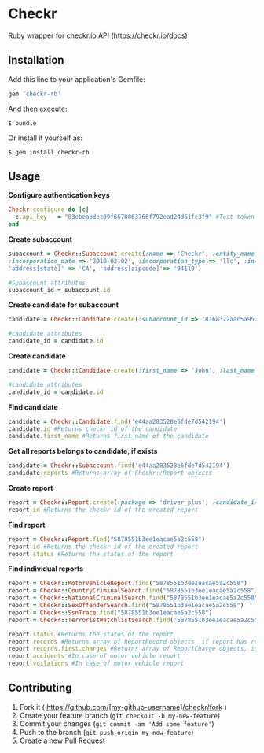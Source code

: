 # Checkr

Ruby wrapper for checkr.io API (https://checkr.io/docs)

## Installation

Add this line to your application's Gemfile:

```ruby
gem 'checkr-rb'
```

And then execute:

    $ bundle

Or install it yourself as:

    $ gem install checkr-rb

## Usage

**Configure authentication keys**

  ```Ruby
  Checkr.configure do |c|
    c.api_key   = "83ebeabdec09f6670863766f792ead24d61fe3f9" #Test token from checkr api document
  end
  ```

**Create subaccount**

  ```Ruby
  subaccount = Checkr::Subaccount.create(:name => 'Checkr', :entity_name => 'My Company', :tax_id => 'XXXXX', :representative_title => 'CEO', :representative_name => 'John Smith', :representative_email => 'john.smith@company.org', :phone => '3101111111',
:incorporation_date => '2010-02-02', :incorporation_type => 'llc', :incorporation_state => 'DE', 'address[street]' => '3230 3rd street', 'address[city]' => 'San Francisco',
 'address[state]' => 'CA', 'address[zipcode]'=> '94110')

  #Subaccount attributes
  subaccount_id = subaccount.id
  ```

**Create candidate for subaccount**

  ```Ruby
  candidate = Checkr::Candidate.create(:subaccount_id => '8168372aac5a952b90eb9acb', :first_name => 'John', :last_name => 'Smith', :dob => '1970-01-22', :ssn => '111-11-2000', :phone => '5555555555', :email => 'john@smith.org')

  #candidate attributes
  candidate_id = candidate.id
  ```

**Create candidate**

  ```Ruby
  candidate = Checkr::Candidate.create(:first_name => 'John', :last_name => 'Smith', :dob => '1970-01-22', :ssn => '111-11-2000', :phone => '5555555555', :email => 'john@smith.org')

  #candidate attributes
  candidate_id = candidate.id
  ```

**Find candidate**

  ```Ruby
  candidate = Checkr::Candidate.find('e44aa283528e6fde7d542194')
  candidate.id #Returns checkr id of the candidate
  candidate.first_name #Returns first_name of the candidate
  ```

**Get all reports belongs to candidate, if exists**

  ```Ruby
  candidate = Checkr::Subaccount.find('e44aa283528e6fde7d542194')
  candidate.reports #Returns array of Checkr::Report objects
  ```
**Create report**

  ```Ruby
  report = Checkr::Report.create(:package => 'driver_plus', :candidate_id => 'e44aa283528e6fde7d542194')
  report.id #Returns the checkr id of the created report
  ```

**Find report**

  ```Ruby
  report = Checkr::Report.find("5878551b3ee1eacae5a2c558")
  report.id #Returns the checkr id of the created report
  report.status #Returns the status of the report
  ```
**Find individual reports**

  ```Ruby
  report = Checkr::MotorVehicleReport.find("5878551b3ee1eacae5a2c558")
  report = Checkr::CountryCriminalSearch.find("5878551b3ee1eacae5a2c558")
  report = Checkr::NationalCriminalSearch.find("5878551b3ee1eacae5a2c558")
  report = Checkr::SexOffenderSearch.find("5878551b3ee1eacae5a2c558")
  report = Checkr::SsnTrace.find("5878551b3ee1eacae5a2c558")
  report = Checkr::TerroristWatchlistSearch.find("5878551b3ee1eacae5a2c558")

  report.status #Returns the status of the report
  report.records #Returns array of ReportRecord objects, if report has records
  report.records.first.charges #Returns array of ReportCharge objects, if report has charges
  report.accidents #In case of motor vehicle report
  report.voilations #In case of motor vehicle report
  ```
## Contributing

1. Fork it ( https://github.com/[my-github-username]/checkr/fork )
2. Create your feature branch (`git checkout -b my-new-feature`)
3. Commit your changes (`git commit -am 'Add some feature'`)
4. Push to the branch (`git push origin my-new-feature`)
5. Create a new Pull Request
